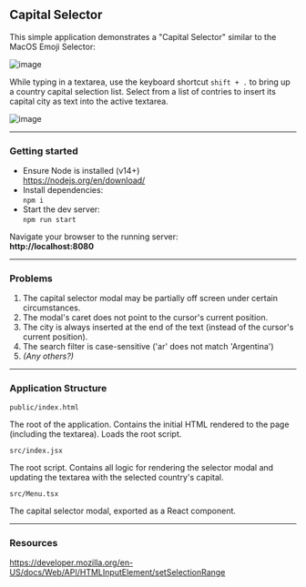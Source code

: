 ## Capital Selector

This simple application demonstrates a "Capital Selector" similar to the MacOS Emoji Selector:

![image](https://user-images.githubusercontent.com/8524633/130389634-ecdfbfee-c651-43c5-a229-d5742b35f39f.png)

While typing in a textarea, use the keyboard shortcut `shift + .` to bring up a country capital selection list. Select from a list of contries to insert its capital city as text into the active textarea.

![image](https://user-images.githubusercontent.com/8524633/130391017-e04e7ab6-47a0-4936-846b-34f0c237ceaa.png)

----

### Getting started  

- Ensure Node is installed (v14+)  
  https://nodejs.org/en/download/
- Install dependencies:  
`npm i`  
- Start the dev server:  
`npm run start`
  
Navigate your browser to the running server:  
**http://localhost:8080**

----

### Problems

1) The capital selector modal may be partially off screen under certain circumstances.
2) The modal's caret does not point to the cursor's current position.
3) The city is always inserted at the end of the text (instead of the cursor's current position).
4) The search filter is case-sensitive ('ar' does not match 'Argentina')
5) *(Any others?)*

----

### Application Structure

`public/index.html`

The root of the application. Contains the initial HTML rendered to the page (including the textarea). Loads the root script.

`src/index.jsx`

The root script. Contains all logic for rendering the selector modal and updating the textarea with the selected country's capital.

`src/Menu.tsx`

The capital selector modal, exported as a React component.

----

### Resources

https://developer.mozilla.org/en-US/docs/Web/API/HTMLInputElement/setSelectionRange
